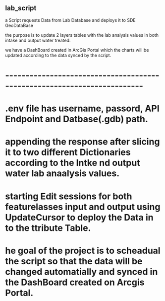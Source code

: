 ## lab_script

a Script requests Data from Lab Database and deploys it to SDE GeoDataBase

the purpose is to update 2 layers tables with the lab analysis values in both intake and output water treated.

we have a DashBoard created in ArcGis Portal which the charts will be updated according to the data synced by the script.
# ------------------------------------------------------------------------

# .env file has username, passord, API Endpoint and Datbase(.gdb) path.
# appending the response after slicing it to two different Dictionaries according to the Intke nd output water lab anaalysis values.

# starting Edit sessions for both featurelasses input and output using UpdateCursor to deploy the Data in to the ttribute Table.

# he goal of the project is to scheadual the script so that the data will be changed automatially and synced in the DashBoard created on Arcgis Portal.
